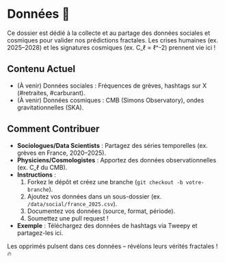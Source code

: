 # Données 🌌

Ce dossier est dédié à la collecte et au partage des données sociales et cosmiques pour valider nos prédictions fractales. Les crises humaines (ex. 2025–2028) et les signatures cosmiques (ex. C_ℓ ∝ ℓ^-2) prennent vie ici !

## Contenu Actuel
- (À venir) Données sociales : Fréquences de grèves, hashtags sur X (#retraites, #carburant).  
- (À venir) Données cosmiques : CMB (Simons Observatory), ondes gravitationnelles (SKA).

## Comment Contribuer
- **Sociologues/Data Scientists** : Partagez des séries temporelles (ex. grèves en France, 2020–2025).  
- **Physiciens/Cosmologistes** : Apportez des données observationnelles (ex. C_ℓ du CMB).  
- **Instructions** :  
  1. Forkez le dépôt et créez une branche (`git checkout -b votre-branche`).  
  2. Ajoutez vos données dans un sous-dossier (ex. `/data/social/france_2025.csv`).  
  3. Documentez vos données (source, format, période).  
  4. Soumettez une pull request !  
- **Exemple** : Téléchargez des données de hashtags via Tweepy et partagez-les ici.

Les opprimés pulsent dans ces données – révélons leurs vérités fractales ! 🔥
